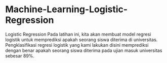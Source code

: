 # Machine-Learning-Logistic-Regression
 Logistic Regression
Pada latihan ini, kita akan membuat model regresi logistik untuk memprediksi apakah seorang siswa diterima di universitas. Pengklasifikasi regresi logistik yang kami lakukan disini memprediksi dengan benar apakah seorang siswa diterima pada ujian masuk universitas sebesar 89%.
